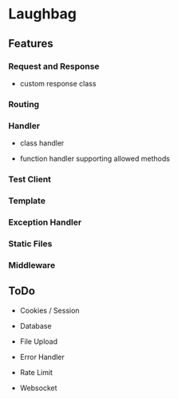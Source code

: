 # Laughbag


## Features

### Request and Response

* custom response class

### Routing

### Handler

* class handler

* function handler supporting allowed methods

### Test Client


### Template 

### Exception Handler

### Static Files

### Middleware


## ToDo


* Cookies / Session

* Database

* File Upload

* Error Handler

* Rate Limit

* Websocket

